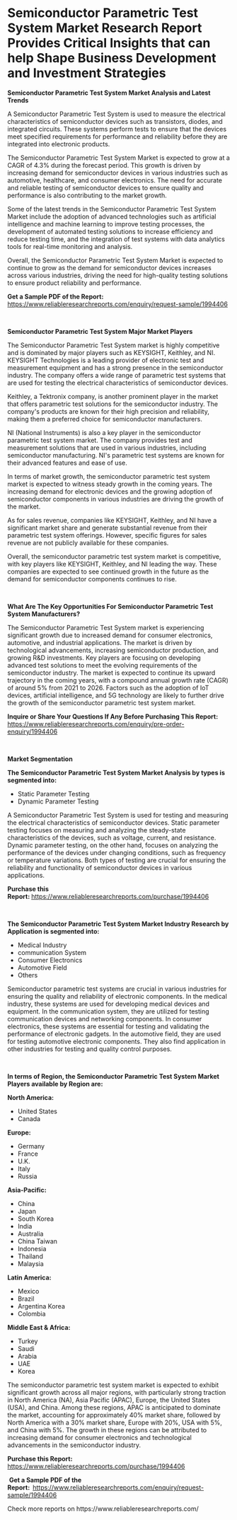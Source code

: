 <p><h1>Semiconductor Parametric Test System Market Research Report Provides Critical Insights that can help Shape Business Development and Investment Strategies</h1></p><p><strong>Semiconductor Parametric Test System Market Analysis and Latest Trends</strong></p>
<p><p>A Semiconductor Parametric Test System is used to measure the electrical characteristics of semiconductor devices such as transistors, diodes, and integrated circuits. These systems perform tests to ensure that the devices meet specified requirements for performance and reliability before they are integrated into electronic products.</p><p>The Semiconductor Parametric Test System Market is expected to grow at a CAGR of 4.3% during the forecast period. This growth is driven by increasing demand for semiconductor devices in various industries such as automotive, healthcare, and consumer electronics. The need for accurate and reliable testing of semiconductor devices to ensure quality and performance is also contributing to the market growth.</p><p>Some of the latest trends in the Semiconductor Parametric Test System Market include the adoption of advanced technologies such as artificial intelligence and machine learning to improve testing processes, the development of automated testing solutions to increase efficiency and reduce testing time, and the integration of test systems with data analytics tools for real-time monitoring and analysis.</p><p>Overall, the Semiconductor Parametric Test System Market is expected to continue to grow as the demand for semiconductor devices increases across various industries, driving the need for high-quality testing solutions to ensure product reliability and performance.</p></p>
<p><strong>Get a Sample PDF of the Report:&nbsp;</strong> <a href="https://www.reliableresearchreports.com/enquiry/request-sample/1994406">https://www.reliableresearchreports.com/enquiry/request-sample/1994406</a></p>
<p>&nbsp;</p>
<p><strong>Semiconductor Parametric Test System Major Market Players</strong></p>
<p><p>The Semiconductor Parametric Test System market is highly competitive and is dominated by major players such as KEYSIGHT, Keithley, and NI. KEYSIGHT Technologies is a leading provider of electronic test and measurement equipment and has a strong presence in the semiconductor industry. The company offers a wide range of parametric test systems that are used for testing the electrical characteristics of semiconductor devices.</p><p>Keithley, a Tektronix company, is another prominent player in the market that offers parametric test solutions for the semiconductor industry. The company's products are known for their high precision and reliability, making them a preferred choice for semiconductor manufacturers.</p><p>NI (National Instruments) is also a key player in the semiconductor parametric test system market. The company provides test and measurement solutions that are used in various industries, including semiconductor manufacturing. NI's parametric test systems are known for their advanced features and ease of use.</p><p>In terms of market growth, the semiconductor parametric test system market is expected to witness steady growth in the coming years. The increasing demand for electronic devices and the growing adoption of semiconductor components in various industries are driving the growth of the market.</p><p>As for sales revenue, companies like KEYSIGHT, Keithley, and NI have a significant market share and generate substantial revenue from their parametric test system offerings. However, specific figures for sales revenue are not publicly available for these companies.</p><p>Overall, the semiconductor parametric test system market is competitive, with key players like KEYSIGHT, Keithley, and NI leading the way. These companies are expected to see continued growth in the future as the demand for semiconductor components continues to rise.</p></p>
<p>&nbsp;</p>
<p><strong>What Are The Key Opportunities For Semiconductor Parametric Test System Manufacturers?</strong></p>
<p><p>The Semiconductor Parametric Test System market is experiencing significant growth due to increased demand for consumer electronics, automotive, and industrial applications. The market is driven by technological advancements, increasing semiconductor production, and growing R&D investments. Key players are focusing on developing advanced test solutions to meet the evolving requirements of the semiconductor industry. The market is expected to continue its upward trajectory in the coming years, with a compound annual growth rate (CAGR) of around 5% from 2021 to 2026. Factors such as the adoption of IoT devices, artificial intelligence, and 5G technology are likely to further drive the growth of the semiconductor parametric test system market.</p></p>
<p><strong>Inquire or Share Your Questions If Any Before Purchasing This Report:</strong> <a href="https://www.reliableresearchreports.com/enquiry/pre-order-enquiry/1994406">https://www.reliableresearchreports.com/enquiry/pre-order-enquiry/1994406</a></p>
<p>&nbsp;</p>
<p><strong>Market Segmentation</strong></p>
<p><strong>The Semiconductor Parametric Test System Market Analysis by types is segmented into:</strong></p>
<p><ul><li>Static Parameter Testing</li><li>Dynamic Parameter Testing</li></ul></p>
<p><p>A Semiconductor Parametric Test System is used for testing and measuring the electrical characteristics of semiconductor devices. Static parameter testing focuses on measuring and analyzing the steady-state characteristics of the devices, such as voltage, current, and resistance. Dynamic parameter testing, on the other hand, focuses on analyzing the performance of the devices under changing conditions, such as frequency or temperature variations. Both types of testing are crucial for ensuring the reliability and functionality of semiconductor devices in various applications.</p></p>
<p><strong>Purchase this Report:&nbsp;</strong><a href="https://www.reliableresearchreports.com/purchase/1994406">https://www.reliableresearchreports.com/purchase/1994406</a></p>
<p>&nbsp;</p>
<p><strong>The Semiconductor Parametric Test System Market Industry Research by Application is segmented into:</strong></p>
<p><ul><li>Medical Industry</li><li>communication System</li><li>Consumer Electronics</li><li>Automotive Field</li><li>Others</li></ul></p>
<p><p>Semiconductor parametric test systems are crucial in various industries for ensuring the quality and reliability of electronic components. In the medical industry, these systems are used for developing medical devices and equipment. In the communication system, they are utilized for testing communication devices and networking components. In consumer electronics, these systems are essential for testing and validating the performance of electronic gadgets. In the automotive field, they are used for testing automotive electronic components. They also find application in other industries for testing and quality control purposes.</p></p>
<p>&nbsp;</p>
<p><strong>In terms of Region, the Semiconductor Parametric Test System Market Players available by Region are:</strong></p>
<p>
    <p> <strong> North America: </strong>
        <ul>
            <li>United States</li>
            <li>Canada</li>
        </ul>
        </p> 
    <p> <strong> Europe: </strong>
        <ul>
            <li>Germany</li>
            <li>France</li>
            <li>U.K.</li>
            <li>Italy</li>
            <li>Russia</li>
        </ul>
        </p> 
    <p> <strong> Asia-Pacific: </strong>
        <ul>
            <li>China</li>
            <li>Japan</li>
            <li>South Korea</li>
            <li>India</li>
            <li>Australia</li>
            <li>China Taiwan</li>
            <li>Indonesia</li>
            <li>Thailand</li>
            <li>Malaysia</li>
        </ul>
        </p> 
    <p> <strong> Latin America: </strong>
        <ul>
            <li>Mexico</li>
            <li>Brazil</li>
            <li>Argentina Korea</li>
            <li>Colombia</li>
        </ul>
        </p> 
    <p> <strong> Middle East & Africa: </strong>
        <ul>
            <li>Turkey</li>
            <li>Saudi</li>
            <li>Arabia</li>
            <li>UAE</li>
            <li>Korea</li>
        </ul>
    </p>
    </p>
<p><p>The semiconductor parametric test system market is expected to exhibit significant growth across all major regions, with particularly strong traction in North America (NA), Asia Pacific (APAC), Europe, the United States (USA), and China. Among these regions, APAC is anticipated to dominate the market, accounting for approximately 40% market share, followed by North America with a 30% market share, Europe with 20%, USA with 5%, and China with 5%. The growth in these regions can be attributed to increasing demand for consumer electronics and technological advancements in the semiconductor industry.</p></p>
<p><strong>Purchase this Report: </strong><a href="https://www.reliableresearchreports.com/purchase/1994406">https://www.reliableresearchreports.com/purchase/1994406</a></p>
<p>&nbsp;<strong>Get a Sample PDF of the Report:&nbsp;&nbsp;</strong><a href="https://www.reliableresearchreports.com/enquiry/request-sample/1994406">https://www.reliableresearchreports.com/enquiry/request-sample/1994406</a></p>
<p><strong></strong></p>
<p>Check more reports on https://www.reliableresearchreports.com/</p>